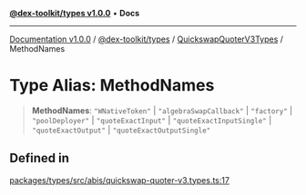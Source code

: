 [**@dex-toolkit/types v1.0.0**](../../../README.md) • **Docs**

***

[Documentation v1.0.0](../../../../../packages.md) / [@dex-toolkit/types](../../../README.md) / [QuickswapQuoterV3Types](../README.md) / MethodNames

# Type Alias: MethodNames

> **MethodNames**: `"WNativeToken"` \| `"algebraSwapCallback"` \| `"factory"` \| `"poolDeployer"` \| `"quoteExactInput"` \| `"quoteExactInputSingle"` \| `"quoteExactOutput"` \| `"quoteExactOutputSingle"`

## Defined in

[packages/types/src/abis/quickswap-quoter-v3.types.ts:17](https://github.com/niZmosis/dex-toolkit/blob/3d8b41b44787b30fbea5de3ab4737662ffb61bc8/packages/types/src/abis/quickswap-quoter-v3.types.ts#L17)
